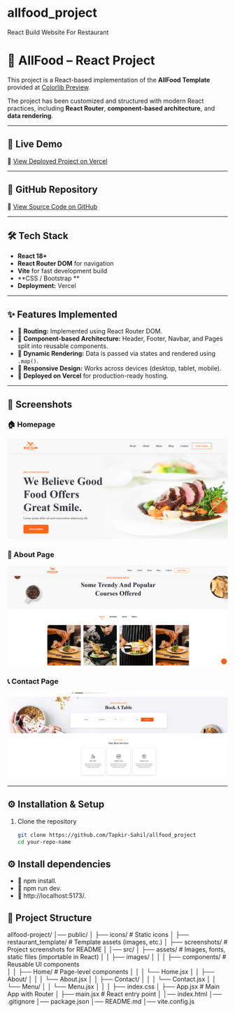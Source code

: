# allfood_project
React Build Website For Restaurant

# 🍴 AllFood – React Project  

This project is a React-based implementation of the **AllFood Template** provided at [Colorlib Preview](https://preview.colorlib.com/theme/allfood/index.html).  

The project has been customized and structured with modern React practices, including **React Router**, **component-based architecture**, and **data rendering**.  

---

## 🚀 Live Demo  
🔗 [View Deployed Project on Vercel](https://allfood-project.vercel.app/)  

---

## 📂 GitHub Repository  
🔗 [View Source Code on GitHub](https://github.com/Tapkir-Sahil/allfood_project)  

---

## 🛠️ Tech Stack  
- **React 18+**  
- **React Router DOM** for navigation  
- **Vite** for fast development build  
- **CSS / Bootstrap **  
- **Deployment:** Vercel  

---

## ✨ Features Implemented  
- 🔹 **Routing:** Implemented using React Router DOM.  
- 🔹 **Component-based Architecture:** Header, Footer, Navbar, and Pages split into reusable components.  
- 🔹 **Dynamic Rendering:** Data is passed via states and rendered using `.map()`.  
- 🔹 **Responsive Design:** Works across devices (desktop, tablet, mobile).  
- 🔹 **Deployed on Vercel** for production-ready hosting.  

---

## 📸 Screenshots  

### 🏠 Homepage  
![Homepage Screenshot](/myapp/public/screenshots/Screenshot1.png)  

### 📄 About Page  
![About Screenshot](myapp/public/screenshots/Screenshot2.png)  

### 📞 Contact Page  
![Contact Screenshot](myapp/public/screenshots/Screenshot3.png)  

---

## ⚙️ Installation & Setup  

1. Clone the repository  
   ```bash
   git clone https://github.com/Tapkir-Sahil/allfood_project
   cd your-repo-name


## ⚙️ Install dependencies

- 🔹 npm install.
- 🔹 npm run dev.
- 🔹 http://localhost:5173/.

## 📌 Project Structure

allfood-project/
│── public/
│   ├── icons/               # Static icons
│   ├── restaurant_template/ # Template assets (images, etc.)
│   ├── screenshots/         # Project screenshots for README
│
│── src/
│   ├── assets/              # Images, fonts, static files (importable in React)
│   │   ├── images/
│   │
│   ├── components/          # Reusable UI components          
│   │   ├── Home/            # Page-level components
│   │   │   └── Home.jsx
│   │   ├── About/
│   │   │   └── About.jsx
│   │   ├── Contact/
│   │   │   └── Contact.jsx
│   │   └── Menu/
│   │       └── Menu.jsx
│   │
│   ├── index.css
│   ├── App.jsx              # Main App with Router
│   ├── main.jsx             # React entry point
│
│── index.html
│── .gitignore
│── package.json
│── README.md
│── vite.config.js